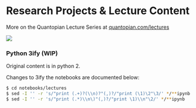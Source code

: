 **Research Projects & Lecture Content**
===================
More on the Quantopian Lecture Series at [quantopian.com/lectures](https://www.quantopian.com/lectures)

<a href="https://www.quantopian.com/lectures"><img src="http://i.imgur.com/KzPuAuJ.png"></a>


### Python 3ify (WIP)

Original content is in python 2.

Changes to 3ify the notebooks are documented below:

```bash
$ cd notebooks/lectures
$ sed -I '' -r 's/"print (.+)?(\\n)?"(,)?/"print (\1)\2"\3/' */**ipynb 
$ sed -I '' -r 's/"print (.*)\\n\)"(,)?/"print \1)\\n"\2/' */**ipynb
```
